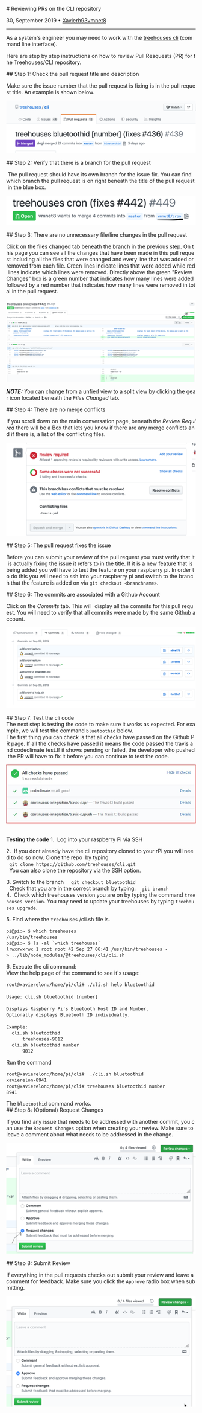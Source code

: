 # Reviewing PRs on the CLI repository

30, September 2019 • [Xavierh93](https://github.com/xavierh93)[vmnet8](https://github.com/vmnet8)

---

As a system's engineer you may need to work with the [treehouses cli](https://github.com/treehouses/cli) (command line interface). 

Here are step by step instructions on how to review Pull Resquests (PR) for the Treehouses/CLI repository.

## Step 1: Check the pull request title and description

Make sure the issue number that the pull request is fixing is in the pull request title. An example is shown below.

![](images/20190930-prtitle.png)


## Step 2: Verify that there is a branch for the pull request

 The pull request should have its own branch for the issue fix. You can find which branch the pull request is on right beneath the title of the pull request in the blue box.

![](images/20190930-branchpr.png)

## Step 3: There are no unnecessary file/line changes in the pull request

Click on the files changed tab beneath the branch in the previous step. On this page you can see all the changes that have been made in this pull request including all the files that were changed and every line that was added or removed from each file. Green lines indicate lines that were added while red lines indicate which lines were removed. Directly above the green "Review Changes" box is a green number that indicates how many lines were added followed by a red number that indicates how many lines were removed in total in the pull request.

![](images/20190930-fileschanged.png)

_**NOTE:**_ You can change from a unfied view to a split view by clicking the gear icon located beneath the *Files Changed* tab.

## Step 4: There are no merge conflicts

If you scroll down on the main conversation page, beneath the *Review Required* there will be a Box that lets you know if there are any merge conflicts and if there is, a list of the conflicting files.

![](images/20190930-mergeconflicts.png)


## Step 5: The pull request fixes the issue

Before you can submit your review of the pull request you must verify that it is actually fixing the issue it refers to in the title. If it is a new feature that is being added you will have to test the feature on your raspberry pi. In order to do this you will need to ssh into your raspberry pi and switch to the branch that the feature is added on via `git checkout <branchname>`.

## Step 6: The commits are associated with a Github Account

Click on the *Commits* tab. This will  display all the commits for this pull request. You will need to verify that all commits were made by the same Github account.

![](images/20190930-commits.png)

## Step 7: Test the cli code
The next step is testing the code to make sure it works as expected. For example, we will test the command `bluetoothid` below.  
The first thing you can check is that all checks have passed on the Github PR page. If all the checks have passed it means the code passed the travis and codeclimate test.If it shows pending or failed, the developer who pushed the PR will have to fix it before you can continue to test the code.

![](images/20191002-check_travis.jpg) 

**Testing the code**
1.  Log into your raspberry Pi via SSH

2.  If you dont already have the cli repository cloned to your rPi you will need to do so now. Clone the repo  by typing
  `git clone https://github.com/treehouses/cli.git`
  You can also clone the repository via the SSH option.

3. Switch to the branch 
   `git checkout bluetoothid`
  Check that you are in the correct branch by typing:
   `git branch`
    
4.  Check which treehouses version you are on by typing the command `treehouses version`. You may need to update your treehouses by typing `treehouses upgrade`.

5. Find where the `treehouses` /cli.sh file is.
~~~
pi@pi:~ $ which treehouses
/usr/bin/treehouses
pi@pi:~ $ ls -al `which treehouses`
lrwxrwxrwx 1 root root 42 Sep 27 06:41 /usr/bin/treehouses -> ../lib/node_modules/@treehouses/cli/cli.sh
~~~

6. Execute the cli command:
View the help page of the command to see it's usage:
~~~
root@xavierelon:/home/pi/cli# ./cli.sh help bluetoothid

Usage: cli.sh bluetoothid [number]

Displays Raspberry Pi's Bluetooth Host ID and Number.
Optionally displays Bluetooth ID individually.

Example:
  cli.sh bluetoothid
      treehouses-9012
  cli.sh bluetoothid number
      9012
~~~

Run the command
~~~
root@xavierelon:/home/pi/cli#  ./cli.sh bluetoothid
xavierelon-8941
root@xavierelon:/home/pi/cli# treehouses bluetoothid number
8941
~~~

The `bluetoothid` command works.
     
## Step 8: (Optional) Request Changes

If you find any issue that needs to be addressed with another commit, you can use the `Request Changes` option when creating your review. Make sure to leave a comment about what needs to be addressed in the change. 

![](images/20190930-requestchanges.png)

## Step 8: Submit Review

If everything in the pull requests checks out submit your review and leave a comment for feedback. Make sure you click the `Approve` radio box when submitting.

![](images/20190930-approve.png)
